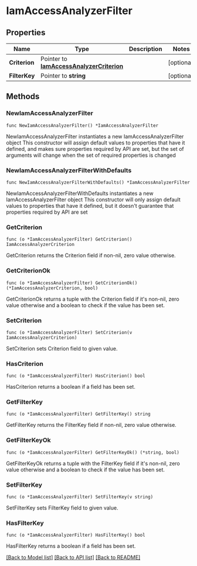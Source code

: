 # IamAccessAnalyzerFilter

## Properties

Name | Type | Description | Notes
------------ | ------------- | ------------- | -------------
**Criterion** | Pointer to [**IamAccessAnalyzerCriterion**](IamAccessAnalyzerCriterion.md) |  | [optional] 
**FilterKey** | Pointer to **string** |  | [optional] 

## Methods

### NewIamAccessAnalyzerFilter

`func NewIamAccessAnalyzerFilter() *IamAccessAnalyzerFilter`

NewIamAccessAnalyzerFilter instantiates a new IamAccessAnalyzerFilter object
This constructor will assign default values to properties that have it defined,
and makes sure properties required by API are set, but the set of arguments
will change when the set of required properties is changed

### NewIamAccessAnalyzerFilterWithDefaults

`func NewIamAccessAnalyzerFilterWithDefaults() *IamAccessAnalyzerFilter`

NewIamAccessAnalyzerFilterWithDefaults instantiates a new IamAccessAnalyzerFilter object
This constructor will only assign default values to properties that have it defined,
but it doesn't guarantee that properties required by API are set

### GetCriterion

`func (o *IamAccessAnalyzerFilter) GetCriterion() IamAccessAnalyzerCriterion`

GetCriterion returns the Criterion field if non-nil, zero value otherwise.

### GetCriterionOk

`func (o *IamAccessAnalyzerFilter) GetCriterionOk() (*IamAccessAnalyzerCriterion, bool)`

GetCriterionOk returns a tuple with the Criterion field if it's non-nil, zero value otherwise
and a boolean to check if the value has been set.

### SetCriterion

`func (o *IamAccessAnalyzerFilter) SetCriterion(v IamAccessAnalyzerCriterion)`

SetCriterion sets Criterion field to given value.

### HasCriterion

`func (o *IamAccessAnalyzerFilter) HasCriterion() bool`

HasCriterion returns a boolean if a field has been set.

### GetFilterKey

`func (o *IamAccessAnalyzerFilter) GetFilterKey() string`

GetFilterKey returns the FilterKey field if non-nil, zero value otherwise.

### GetFilterKeyOk

`func (o *IamAccessAnalyzerFilter) GetFilterKeyOk() (*string, bool)`

GetFilterKeyOk returns a tuple with the FilterKey field if it's non-nil, zero value otherwise
and a boolean to check if the value has been set.

### SetFilterKey

`func (o *IamAccessAnalyzerFilter) SetFilterKey(v string)`

SetFilterKey sets FilterKey field to given value.

### HasFilterKey

`func (o *IamAccessAnalyzerFilter) HasFilterKey() bool`

HasFilterKey returns a boolean if a field has been set.


[[Back to Model list]](../README.md#documentation-for-models) [[Back to API list]](../README.md#documentation-for-api-endpoints) [[Back to README]](../README.md)


